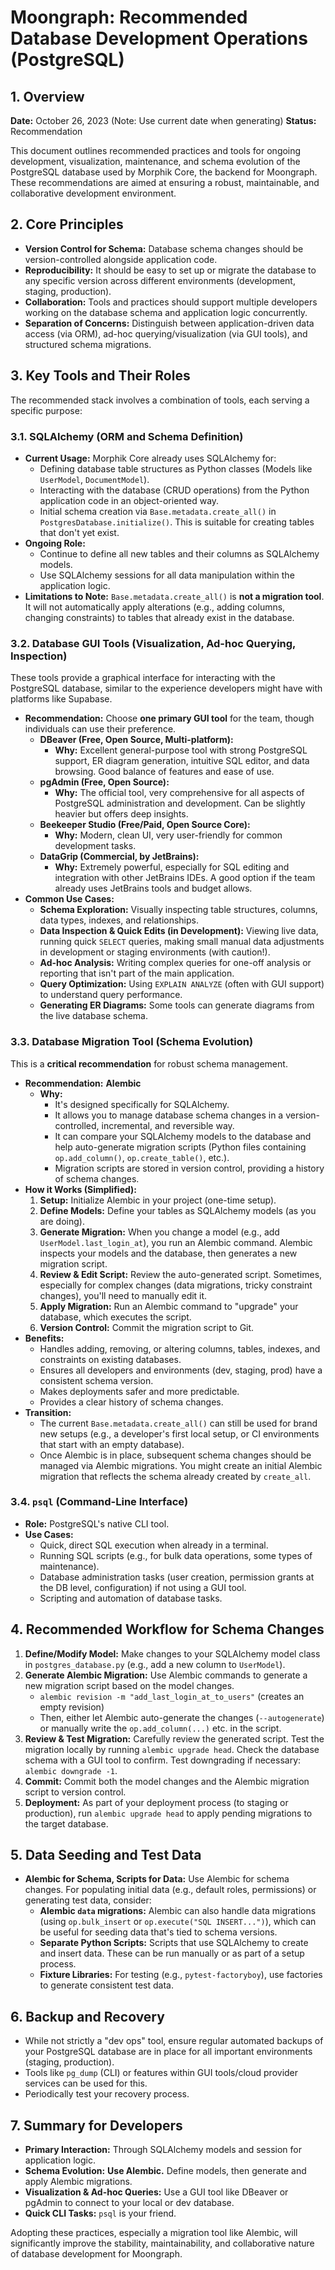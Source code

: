 # Moongraph: Recommended Database Development Operations (PostgreSQL)

## 1. Overview

**Date:** October 26, 2023 (Note: Use current date when generating)
**Status:** Recommendation

This document outlines recommended practices and tools for ongoing development, visualization, maintenance, and schema evolution of the PostgreSQL database used by Morphik Core, the backend for Moongraph. These recommendations are aimed at ensuring a robust, maintainable, and collaborative development environment.

## 2. Core Principles

*   **Version Control for Schema:** Database schema changes should be version-controlled alongside application code.
*   **Reproducibility:** It should be easy to set up or migrate the database to any specific version across different environments (development, staging, production).
*   **Collaboration:** Tools and practices should support multiple developers working on the database schema and application logic concurrently.
*   **Separation of Concerns:** Distinguish between application-driven data access (via ORM), ad-hoc querying/visualization (via GUI tools), and structured schema migrations.

## 3. Key Tools and Their Roles

The recommended stack involves a combination of tools, each serving a specific purpose:

### 3.1. SQLAlchemy (ORM and Schema Definition)

*   **Current Usage:** Morphik Core already uses SQLAlchemy for:
    *   Defining database table structures as Python classes (Models like `UserModel`, `DocumentModel`).
    *   Interacting with the database (CRUD operations) from the Python application code in an object-oriented way.
    *   Initial schema creation via `Base.metadata.create_all()` in `PostgresDatabase.initialize()`. This is suitable for creating tables that don't yet exist.
*   **Ongoing Role:**
    *   Continue to define all new tables and their columns as SQLAlchemy models.
    *   Use SQLAlchemy sessions for all data manipulation within the application logic.
*   **Limitations to Note:** `Base.metadata.create_all()` is **not a migration tool**. It will not automatically apply alterations (e.g., adding columns, changing constraints) to tables that already exist in the database.

### 3.2. Database GUI Tools (Visualization, Ad-hoc Querying, Inspection)

These tools provide a graphical interface for interacting with the PostgreSQL database, similar to the experience developers might have with platforms like Supabase.

*   **Recommendation:** Choose **one primary GUI tool** for the team, though individuals can use their preference.
    *   **DBeaver (Free, Open Source, Multi-platform):**
        *   **Why:** Excellent general-purpose tool with strong PostgreSQL support, ER diagram generation, intuitive SQL editor, and data browsing. Good balance of features and ease of use.
    *   **pgAdmin (Free, Open Source):**
        *   **Why:** The official tool, very comprehensive for all aspects of PostgreSQL administration and development. Can be slightly heavier but offers deep insights.
    *   **Beekeeper Studio (Free/Paid, Open Source Core):**
        *   **Why:** Modern, clean UI, very user-friendly for common development tasks.
    *   **DataGrip (Commercial, by JetBrains):**
        *   **Why:** Extremely powerful, especially for SQL editing and integration with other JetBrains IDEs. A good option if the team already uses JetBrains tools and budget allows.
*   **Common Use Cases:**
    *   **Schema Exploration:** Visually inspecting table structures, columns, data types, indexes, and relationships.
    *   **Data Inspection & Quick Edits (in Development):** Viewing live data, running quick `SELECT` queries, making small manual data adjustments in development or staging environments (with caution!).
    *   **Ad-hoc Analysis:** Writing complex queries for one-off analysis or reporting that isn't part of the main application.
    *   **Query Optimization:** Using `EXPLAIN ANALYZE` (often with GUI support) to understand query performance.
    *   **Generating ER Diagrams:** Some tools can generate diagrams from the live database schema.

### 3.3. Database Migration Tool (Schema Evolution)

This is a **critical recommendation** for robust schema management.

*   **Recommendation:** **Alembic**
    *   **Why:**
        *   It's designed specifically for SQLAlchemy.
        *   It allows you to manage database schema changes in a version-controlled, incremental, and reversible way.
        *   It can compare your SQLAlchemy models to the database and help auto-generate migration scripts (Python files containing `op.add_column()`, `op.create_table()`, etc.).
        *   Migration scripts are stored in version control, providing a history of schema changes.
*   **How it Works (Simplified):**
    1.  **Setup:** Initialize Alembic in your project (one-time setup).
    2.  **Define Models:** Define your tables as SQLAlchemy models (as you are doing).
    3.  **Generate Migration:** When you change a model (e.g., add `UserModel.last_login_at`), you run an Alembic command. Alembic inspects your models and the database, then generates a new migration script.
    4.  **Review & Edit Script:** Review the auto-generated script. Sometimes, especially for complex changes (data migrations, tricky constraint changes), you'll need to manually edit it.
    5.  **Apply Migration:** Run an Alembic command to "upgrade" your database, which executes the script.
    6.  **Version Control:** Commit the migration script to Git.
*   **Benefits:**
    *   Handles adding, removing, or altering columns, tables, indexes, and constraints on existing databases.
    *   Ensures all developers and environments (dev, staging, prod) have a consistent schema version.
    *   Makes deployments safer and more predictable.
    *   Provides a clear history of schema changes.
*   **Transition:**
    *   The current `Base.metadata.create_all()` can still be used for brand new setups (e.g., a developer's first local setup, or CI environments that start with an empty database).
    *   Once Alembic is in place, subsequent schema changes should be managed via Alembic migrations. You might create an initial Alembic migration that reflects the schema already created by `create_all`.

### 3.4. `psql` (Command-Line Interface)

*   **Role:** PostgreSQL's native CLI tool.
*   **Use Cases:**
    *   Quick, direct SQL execution when already in a terminal.
    *   Running SQL scripts (e.g., for bulk data operations, some types of maintenance).
    *   Database administration tasks (user creation, permission grants at the DB level, configuration) if not using a GUI tool.
    *   Scripting and automation of database tasks.

## 4. Recommended Workflow for Schema Changes

1.  **Define/Modify Model:** Make changes to your SQLAlchemy model class in `postgres_database.py` (e.g., add a new column to `UserModel`).
2.  **Generate Alembic Migration:** Use Alembic commands to generate a new migration script based on the model changes.
    *   `alembic revision -m "add_last_login_at_to_users"` (creates an empty revision)
    *   Then, either let Alembic auto-generate the changes (`--autogenerate`) or manually write the `op.add_column(...)` etc. in the script.
3.  **Review & Test Migration:** Carefully review the generated script. Test the migration locally by running `alembic upgrade head`. Check the database schema with a GUI tool to confirm. Test downgrading if necessary: `alembic downgrade -1`.
4.  **Commit:** Commit both the model changes and the Alembic migration script to version control.
5.  **Deployment:** As part of your deployment process (to staging or production), run `alembic upgrade head` to apply pending migrations to the target database.

## 5. Data Seeding and Test Data

*   **Alembic for Schema, Scripts for Data:** Use Alembic for schema changes. For populating initial data (e.g., default roles, permissions) or generating test data, consider:
    *   **Alembic `data` migrations:** Alembic can also handle data migrations (using `op.bulk_insert` or `op.execute("SQL INSERT...")`), which can be useful for seeding data that's tied to schema versions.
    *   **Separate Python Scripts:** Scripts that use SQLAlchemy to create and insert data. These can be run manually or as part of a setup process.
    *   **Fixture Libraries:** For testing (e.g., `pytest-factoryboy`), use factories to generate consistent test data.

## 6. Backup and Recovery

*   While not strictly a "dev ops" tool, ensure regular automated backups of your PostgreSQL database are in place for all important environments (staging, production).
*   Tools like `pg_dump` (CLI) or features within GUI tools/cloud provider services can be used for this.
*   Periodically test your recovery process.

## 7. Summary for Developers

*   **Primary Interaction:** Through SQLAlchemy models and session for application logic.
*   **Schema Evolution:** **Use Alembic.** Define models, then generate and apply Alembic migrations.
*   **Visualization & Ad-hoc Queries:** Use a GUI tool like DBeaver or pgAdmin to connect to your local or dev database.
*   **Quick CLI Tasks:** `psql` is your friend.

Adopting these practices, especially a migration tool like Alembic, will significantly improve the stability, maintainability, and collaborative nature of database development for Moongraph. 